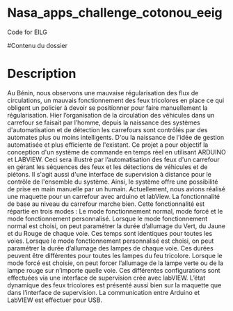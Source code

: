 # Nasa_apps_challenge_cotonou_eeig
Code for EILG

#Contenu du dossier

# Description
Au Bénin, nous observons une mauvaise régularisation des flux de circulations, un mauvais fonctionnement des feux tricolores en place ce qui obligent un policier à devoir se positionner pour faire manuellement la régularisation. Hier l’organisation de la circulation des véhicules dans un carrefour se faisait par l’homme, depuis la naissance des systèmes d'automatisation et de détection les carrefours sont contrôlés par des automates plus ou moins intelligents. 
D'ou la naissance de l'idée de gestion automatisée et plus efficiente de l'existant.
Ce projet a pour objectif la conception d'un système de commande en temps réel en utilisant ARDUINO et LABVIEW. Ceci sera illustré par l’automatisation des feux d'un carrefour en gérant les séquences des feux et les détections de véhicules et de piétons. Il s'agit aussi d'une interface de supervision à distance pour le contrôle de l'ensemble du système. Ainsi, le système offre une possibilité de prise en main manuelle par un humain.
Actuellement, nous avions réalisé une maquette pour un carrefour avec arduino et labView. La fonctionnalité de base au niveau du carrefour marche bien. Cette fonctionnalité est répartie en trois modes : Le mode fonctionnement normal, mode forcé et le mode fonctionnement personnalisé. 
Lorsque le mode fonctionnement normal est choisi, on peut paramétrer la durée d’allumage du Vert, du Jaune et du Rouge de chaque voie. Ces temps sont identiques pour toutes les voies.
Lorsque le mode fonctionnement personnalisé est choisi, on peut paramétrer la durée d’allumage des lampes de chaque voie. Ces durées peuvent être différentes pour toutes les lampes du feu tricolore.
Lorsque le mode forcé est choisie, on peut forcer l’allumage de la lampe verte ou de la lampe rouge sur n’importe quelle voie.
Ces différentes configurations sont effectuées via une interface de supervision crée avec labVIEW.
L’état dynamique des feux tricolores est présenté aussi bien sur la maquette que dans l’interface de supervision.
La communication entre Arduino et LabVIEW  est effectuer pour USB.

